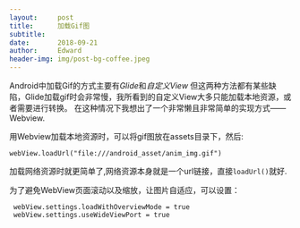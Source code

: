 ```yaml
---
layout:     post
title:      加载Gif图
subtitle:   
date:       2018-09-21
author:     Edward
header-img: img/post-bg-coffee.jpeg
---
```



Android中加载Gif的方式主要有*Glide*和*自定义View*
但这两种方法都有某些缺陷，Glide加载gif时会非常慢，我所看到的自定义View大多只能加载本地资源，或者需要进行转换。
在这种情况下我想出了一个非常懒且非常简单的实现方式——Webview.

用Webview加载本地资源时，可以将gif图放在assets目录下，然后:
```
webView.loadUrl("file:///android_asset/anim_img.gif")
```
加载网络资源时就更简单了,网络资源本身就是一个url链接，直接`loadUrl()`就好.  

为了避免WebView页面滚动以及缩放，让图片自适应，可以设置：
```
 webView.settings.loadWithOverviewMode = true
 webView.settings.useWideViewPort = true
```
